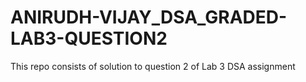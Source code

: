 # ANIRUDH-VIJAY_DSA_GRADED-LAB3-QUESTION2
This repo consists of solution to question 2 of Lab 3 DSA assignment
